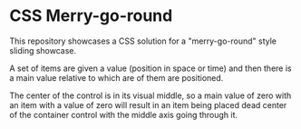 # CSS Merry-go-round

This repository showcases a CSS solution for a "merry-go-round" style sliding showcase.

A set of items are given a value (position in space or time) and then there is a main value relative to which
are of them are positioned.

The center of the control is in its visual middle, so a main value of zero with an item with a value of zero
will result in an item being placed dead center of the container control with the middle axis going through it.


